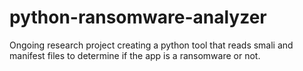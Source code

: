 # python-ransomware-analyzer
Ongoing research project creating a python tool that reads smali and manifest files to determine if the app is a ransomware or not. 

